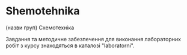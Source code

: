 # Shemotehnika
(назви груп) Схемотехніка 

Завдання та методичне забезпечення для виконання лабораторних робіт з курсу знаходяться в каталозі "laboratorni".


